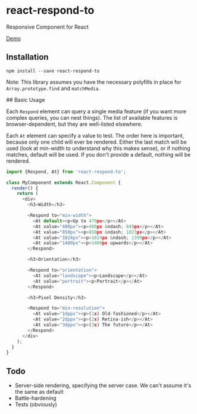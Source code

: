 # react-respond-to

Responsive Component for React

[Demo](http://onefinestay.github.io/react-respond-to/)


## Installation

```shell
npm install --save react-respond-to
```

Note: This library assumes you have the necessary polyfills in place for `Array.prototype.find` and `matchMedia`.

## Basic Usage

Each `Respond` element can query a single media feature (if you want more complex queries, you can nest things). The list of available features is browser-dependent, but they are well-listed elsewhere.

Each `At` element can specify a value to test. The order here is important, because only one child will ever be rendered. Either the last match will be used (look at min-width to understand why this makes sense), or if nothing matches, default will be used. If you don't provide a default, nothing will be rendered.


```javascript
import {Respond, At} from 'react-respond-to';

class MyComponent extends React.Component {
  render() {
    return (
      <div>
        <h3>Width</h3>

        <Respond to="min-width">
          <At default><p>Up to 479px</p></At>
          <At value="480px"><p>480px &ndash; 849px</p></At>
          <At value="850px"><p>850px &ndash; 1023px</p></At>
          <At value="1024px"><p>1024px &ndash; 1399px</p></At>
          <At value="1400px"><p>1400px upwards</p></At>
        </Respond>

        <h3>Orientation</h3>

        <Respond to="orientation">
          <At value="landscape"><p>Landscape</p></At>
          <At value="portrait"><p>Portrait</p></At>
        </Respond>

        <h3>Pixel Density</h3>

        <Respond to="min-resolution">
          <At value="1dppx"><p>(1x) Old-fashioned</p></At>
          <At value="2dppx"><p>(2x) Retina-ish</p></At>
          <At value="3dppx"><p>(3x) The future</p></At>
        </Respond>
      </div>
    );
  } 
}
```

## Todo

* Server-side rendering, specifying the server case. We can't assume it's the same as default
* Battle-hardening
* Tests (obviously)